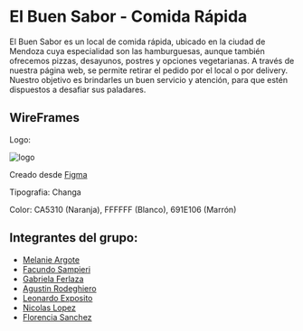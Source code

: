 


# El Buen Sabor - Comida Rápida

El Buen Sabor es un local de comida rápida, ubicado en la ciudad de Mendoza cuya especialidad son las hamburguesas, aunque también ofrecemos pizzas, desayunos, postres y opciones vegetarianas. A través de nuestra página web, se permite retirar el pedido por el local o por delivery. Nuestro objetivo es brindarles un buen servicio y atención, para que estén dispuestos a desafiar sus paladares.
## WireFrames
Logo:


![logo](https://github.com/JteamDS/JTeam/assets/142426366/a2c6866f-414b-485e-be18-510cf1051051)


Creado desde [Figma](https://www.figma.com/file/W2zBNJSetru9lUmBVAnFoc/El-buen-Sabor-protos?type=design&node-id=0%3A1&mode=design&t=3ebbFV1FCfetOOrg-1)

Tipografia: Changa

Color: CA5310 (Naranja), FFFFFF (Blanco), 691E106 (Marrón)
## Integrantes del grupo:
* [Melanie Argote](https://github.com/Melanie-Argote)
* [Facundo Sampieri](https://github.com/sampi74)
* [Gabriela Ferlaza](https://github.com/MiliFerlaza)
* [Agustin Rodeghiero](https://github.com/ElRodilla)
* [Leonardo Exposito](https://github.com/expositoleo)
* [Nicolas Lopez](https://github.com/NickS1S)
* [Florencia Sanchez](https://github.com/florrsanchezz151)

